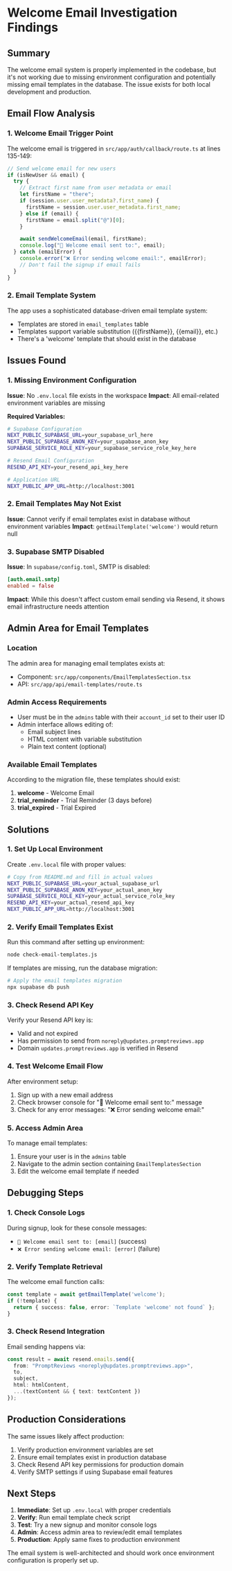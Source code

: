 # Welcome Email Investigation Findings

## Summary
The welcome email system is properly implemented in the codebase, but it's not working due to missing environment configuration and potentially missing email templates in the database. The issue exists for both local development and production.

## Email Flow Analysis

### 1. **Welcome Email Trigger Point**
The welcome email is triggered in `src/app/auth/callback/route.ts` at lines 135-149:
```typescript
// Send welcome email for new users
if (isNewUser && email) {
  try {
    // Extract first name from user metadata or email
    let firstName = "there";
    if (session.user.user_metadata?.first_name) {
      firstName = session.user.user_metadata.first_name;
    } else if (email) {
      firstName = email.split("@")[0];
    }

    await sendWelcomeEmail(email, firstName);
    console.log("📧 Welcome email sent to:", email);
  } catch (emailError) {
    console.error("❌ Error sending welcome email:", emailError);
    // Don't fail the signup if email fails
  }
}
```

### 2. **Email Template System**
The app uses a sophisticated database-driven email template system:
- Templates are stored in `email_templates` table
- Templates support variable substitution ({{firstName}}, {{email}}, etc.)
- There's a 'welcome' template that should exist in the database

## Issues Found

### 1. **Missing Environment Configuration**
**Issue**: No `.env.local` file exists in the workspace
**Impact**: All email-related environment variables are missing

**Required Variables:**
```bash
# Supabase Configuration
NEXT_PUBLIC_SUPABASE_URL=your_supabase_url_here
NEXT_PUBLIC_SUPABASE_ANON_KEY=your_supabase_anon_key
SUPABASE_SERVICE_ROLE_KEY=your_supabase_service_role_key_here

# Resend Email Configuration
RESEND_API_KEY=your_resend_api_key_here

# Application URL
NEXT_PUBLIC_APP_URL=http://localhost:3001
```

### 2. **Email Templates May Not Exist**
**Issue**: Cannot verify if email templates exist in database without environment variables
**Impact**: `getEmailTemplate('welcome')` would return null

### 3. **Supabase SMTP Disabled**
**Issue**: In `supabase/config.toml`, SMTP is disabled:
```toml
[auth.email.smtp]
enabled = false
```
**Impact**: While this doesn't affect custom email sending via Resend, it shows email infrastructure needs attention

## Admin Area for Email Templates

### **Location**
The admin area for managing email templates exists at:
- Component: `src/app/components/EmailTemplatesSection.tsx`
- API: `src/app/api/email-templates/route.ts`

### **Admin Access Requirements**
- User must be in the `admins` table with their `account_id` set to their user ID
- Admin interface allows editing of:
  - Email subject lines
  - HTML content with variable substitution
  - Plain text content (optional)

### **Available Email Templates**
According to the migration file, these templates should exist:
1. **welcome** - Welcome Email
2. **trial_reminder** - Trial Reminder (3 days before)
3. **trial_expired** - Trial Expired

## Solutions

### **1. Set Up Local Environment**

Create `.env.local` file with proper values:
```bash
# Copy from README.md and fill in actual values
NEXT_PUBLIC_SUPABASE_URL=your_actual_supabase_url
NEXT_PUBLIC_SUPABASE_ANON_KEY=your_actual_anon_key
SUPABASE_SERVICE_ROLE_KEY=your_actual_service_role_key
RESEND_API_KEY=your_actual_resend_api_key
NEXT_PUBLIC_APP_URL=http://localhost:3001
```

### **2. Verify Email Templates Exist**

Run this command after setting up environment:
```bash
node check-email-templates.js
```

If templates are missing, run the database migration:
```bash
# Apply the email templates migration
npx supabase db push
```

### **3. Check Resend API Key**

Verify your Resend API key is:
- Valid and not expired
- Has permission to send from `noreply@updates.promptreviews.app`
- Domain `updates.promptreviews.app` is verified in Resend

### **4. Test Welcome Email Flow**

After environment setup:
1. Sign up with a new email address
2. Check browser console for "📧 Welcome email sent to:" message
3. Check for any error messages: "❌ Error sending welcome email:"

### **5. Access Admin Area**

To manage email templates:
1. Ensure your user is in the `admins` table
2. Navigate to the admin section containing `EmailTemplatesSection`
3. Edit the welcome email template if needed

## Debugging Steps

### **1. Check Console Logs**
During signup, look for these console messages:
- `📧 Welcome email sent to: [email]` (success)
- `❌ Error sending welcome email: [error]` (failure)

### **2. Verify Template Retrieval**
The welcome email function calls:
```typescript
const template = await getEmailTemplate('welcome');
if (!template) {
  return { success: false, error: `Template 'welcome' not found` };
}
```

### **3. Check Resend Integration**
Email sending happens via:
```typescript
const result = await resend.emails.send({
  from: "PromptReviews <noreply@updates.promptreviews.app>",
  to,
  subject,
  html: htmlContent,
  ...(textContent && { text: textContent })
});
```

## Production Considerations

The same issues likely affect production:
1. Verify production environment variables are set
2. Ensure email templates exist in production database
3. Check Resend API key permissions for production domain
4. Verify SMTP settings if using Supabase email features

## Next Steps

1. **Immediate**: Set up `.env.local` with proper credentials
2. **Verify**: Run email template check script
3. **Test**: Try a new signup and monitor console logs
4. **Admin**: Access admin area to review/edit email templates
5. **Production**: Apply same fixes to production environment

The email system is well-architected and should work once environment configuration is properly set up.